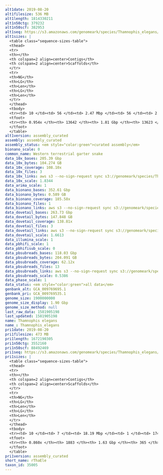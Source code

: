 ```yaml
---
alt1date: 2019-08-20
alt1filesize: 536 MB
alt1length: 1814330211
alt1n50ctg: 379232
alt1n50scf: 382953
alt1seq: https://s3.amazonaws.com/genomeark/species/Thamnophis_elegans/rThaEle1/assembly_curated/rThaEle1.alt.cur.20190820.fasta.gz
alt1sizes: |
  <table class="sequence-sizes-table">
  <thead>
  <tr>
  <th></th>
  <th colspan=2 align=center>Contigs</th>
  <th colspan=2 align=center>Scaffolds</th>
  </tr>
  <tr>
  <th>NG</th>
  <th>LG</th>
  <th>Len</th>
  <th>LG</th>
  <th>Len</th>
  </tr>
  </thead>
  <tbody>
  <tr><td> 10 </td><td> 56 </td><td> 2.47 Mbp </td><td> 56 </td><td> 2.47 Mbp </td></tr>  <tr><td> 20 </td><td> 154 </td><td> 1.59 Mbp </td><td> 154 </td><td> 1.59 Mbp </td></tr>  <tr><td> 30 </td><td> 307 </td><td> 1.00 Mbp </td><td> 306 </td><td> 1.00 Mbp </td></tr>  <tr><td> 40 </td><td> 544 </td><td> 0.65 Mbp </td><td> 541 </td><td> 0.65 Mbp </td></tr>  <tr style="background-color:#cccccc;"><td> 50 </td><td> 928 </td><td> 0.38 Mbp </td><td> 922 </td><td> 0.38 Mbp </td></tr>  <tr><td> 60 </td><td> 1628 </td><td> 0.20 Mbp </td><td> 1616 </td><td> 0.20 Mbp </td></tr>  <tr><td> 70 </td><td> 3049 </td><td> 98.56 Kbp </td><td> 3027 </td><td> 99.07 Kbp </td></tr>  <tr><td> 80 </td><td> 5522 </td><td> 61.08 Kbp </td><td> 5490 </td><td> 61.30 Kbp </td></tr>  <tr><td> 90 </td><td> 9529 </td><td> 36.36 Kbp </td><td> 9480 </td><td> 36.54 Kbp </td></tr>  <tr><td> 100 </td><td> - </td><td> - </td><td> - </td><td> - </td></tr>  </tbody>
  <tfoot>
  <tr><th> 0.954x </th><th> 13642 </th><th> 1.81 Gbp </th><th> 13623 </th><th> 1.81 Gbp </th></tr>
  </tfoot>
  </table>
alt1version: assembly_curated
assembly: assembly_curated
assembly_status: <em style="color:green">curated assembly</em>
bionano_scale: 0
common_name: Western terrestrial garter snake
data_10x_bases: 205.39 Gbp
data_10x_bytes: 104.274 GB
data_10x_coverage: 108.10x
data_10x_files: 3
data_10x_links: aws s3 --no-sign-request sync s3://genomeark/species/Thamnophis_elegans/rThaEle1/genomic_data/10x/ .<br>
data_10x_scale: 1.8344
data_arima_scale: 1
data_bionano_bases: 352.61 Gbp
data_bionano_bytes: 0.589 GB
data_bionano_coverage: 185.58x
data_bionano_files: 1
data_bionano_links: aws s3 --no-sign-request sync s3://genomeark/species/Thamnophis_elegans/rThaEle1/genomic_data/bionano/ .<br>
data_dovetail_bases: 263.73 Gbp
data_dovetail_bytes: 147.848 GB
data_dovetail_coverage: 138.81x
data_dovetail_files: 3
data_dovetail_links: aws s3 --no-sign-request sync s3://genomeark/species/Thamnophis_elegans/rThaEle1/genomic_data/dovetail/ .<br>
data_dovetail_scale: 1.6613
data_illumina_scale: 1
data_pbhifi_scale: 1
data_pbhifisub_scale: 0
data_pbsubreads_bases: 118.03 Gbp
data_pbsubreads_bytes: 204.091 GB
data_pbsubreads_coverage: 62.12x
data_pbsubreads_files: 13
data_pbsubreads_links: aws s3 --no-sign-request sync s3://genomeark/species/Thamnophis_elegans/rThaEle1/genomic_data/pacbio/ . --exclude "*ccs*bam*"<br>
data_pbsubreads_scale: 0.5386
data_phase_scale: 1
data_status: <em style="color:green">all data</em>
genbank_alt: GCA_009769695.1
genbank_pri: GCA_009769535.1
genome_size: 1900000000
genome_size_display: 1.90 Gbp
genome_size_method: null
last_raw_data: 1581905198
last_updated: 1581905198
name: Thamnophis elegans
name_: Thamnophis_elegans
pri1date: 2019-08-20
pri1filesize: 473 MB
pri1length: 1672190305
pri1n50ctg: 3552160
pri1n50scf: 88492469
pri1seq: https://s3.amazonaws.com/genomeark/species/Thamnophis_elegans/rThaEle1/assembly_curated/rThaEle1.pri.cur.20190820.fasta.gz
pri1sizes: |
  <table class="sequence-sizes-table">
  <thead>
  <tr>
  <th></th>
  <th colspan=2 align=center>Contigs</th>
  <th colspan=2 align=center>Scaffolds</th>
  </tr>
  <tr>
  <th>NG</th>
  <th>LG</th>
  <th>Len</th>
  <th>LG</th>
  <th>Len</th>
  </tr>
  </thead>
  <tbody>
  <tr><td> 10 </td><td> 7 </td><td> 18.19 Mbp </td><td> 1 </td><td> 174.86 Mbp </td></tr>  <tr><td> 20 </td><td> 20 </td><td> 12.51 Mbp </td><td> 2 </td><td> 152.01 Mbp </td></tr>  <tr><td> 30 </td><td> 39 </td><td> 7.58 Mbp </td><td> 3 </td><td> 145.13 Mbp </td></tr>  <tr><td> 40 </td><td> 70 </td><td> 5.07 Mbp </td><td> 4 </td><td> 142.85 Mbp </td></tr>  <tr style="background-color:#cccccc;"><td> 50 </td><td> 115 </td><td style="background-color:#88ff88;"> 3.55 Mbp </td><td> 6 </td><td style="background-color:#88ff88;"> 88.49 Mbp </td></tr>  <tr><td> 60 </td><td> 188 </td><td> 1.78 Mbp </td><td> 8 </td><td> 80.82 Mbp </td></tr>  <tr><td> 70 </td><td> 338 </td><td> 0.88 Mbp </td><td> 11 </td><td> 71.29 Mbp </td></tr>  <tr><td> 80 </td><td> 721 </td><td> 0.28 Mbp </td><td> 14 </td><td> 49.40 Mbp </td></tr>  <tr><td> 90 </td><td> - </td><td> - </td><td> - </td><td> - </td></tr>  <tr><td> 100 </td><td> - </td><td> - </td><td> - </td><td> - </td></tr>  </tbody>
  <tfoot>
  <tr><th> 0.860x </th><th> 1883 </th><th> 1.63 Gbp </th><th> 365 </th><th> 1.67 Gbp </th></tr>
  </tfoot>
  </table>
pri1version: assembly_curated
short_name: rThaEle
taxon_id: 35005
---
```

